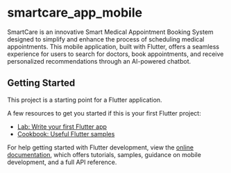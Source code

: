 # smartcare_app_mobile

SmartCare is an innovative Smart Medical Appointment Booking System designed to simplify and enhance the process of scheduling medical appointments. This mobile application, built with Flutter, offers a seamless experience for users to search for doctors, book appointments, and receive personalized recommendations through an AI-powered chatbot.

## Getting Started

This project is a starting point for a Flutter application.

A few resources to get you started if this is your first Flutter project:

- [Lab: Write your first Flutter app](https://docs.flutter.dev/get-started/codelab)
- [Cookbook: Useful Flutter samples](https://docs.flutter.dev/cookbook)

For help getting started with Flutter development, view the
[online documentation](https://docs.flutter.dev/), which offers tutorials,
samples, guidance on mobile development, and a full API reference.

